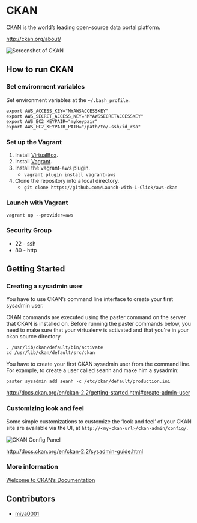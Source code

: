 # CKAN

[CKAN](http://ckan.org/) is the world’s leading open-source data portal platform.

http://ckan.org/about/

![Screenshot of CKAN](https://www.evernote.com/shard/s21/sh/7d36cc3a-b0ab-4d44-b845-27775ce36c1f/2625d18b327ff3df2e2210292af446cb/deep/0/Welcome---CKAN.png)

## How to run CKAN

### Set environment variables

Set environment variables at the `~/.bash_profile`.

```
export AWS_ACCESS_KEY="MYAWSACCESSKEY"
export AWS_SECRET_ACCESS_KEY="MYAWSSECRETACCESSKEY"
export AWS_EC2_KEYPAIR="mykeypair"
export AWS_EC2_KEYPAIR_PATH="/path/to/.ssh/id_rsa"
```

### Set up the Vagrant

1. Install [VirtualBox](https://www.virtualbox.org/).
2. Install [Vagrant](http://www.vagrantup.com/).
3. Install the vagrant-aws plugin.
    * `vagrant plugin install vagrant-aws`
4. Clone the repository into a local directory.
    * `git clone https://github.com/Launch-with-1-Click/aws-ckan`

### Launch with Vagrant

```
vagrant up --provider=aws
```

### Security Group

* 22 - ssh
* 80 - http

## Getting Started

### Creating a sysadmin user

You have to use CKAN’s command line interface to create your first sysadmin user.

CKAN commands are executed using the paster command on the server that CKAN is installed on. Before running the paster commands below, you need to make sure that your virtualenv is activated and that you're in your ckan source directory.

```
. /usr/lib/ckan/default/bin/activate
cd /usr/lib/ckan/default/src/ckan
```

You have to create your first CKAN sysadmin user from the command line. For example, to create a user called seanh and make him a sysadmin:

```
paster sysadmin add seanh -c /etc/ckan/default/production.ini
```

http://docs.ckan.org/en/ckan-2.2/getting-started.html#create-admin-user

### Customizing look and feel

Some simple customizations to customize the ‘look and feel’ of your CKAN site are available via the UI, at `http://<my-ckan-url>/ckan-admin/config/`.

![CKAN Config Panel](https://www.evernote.com/shard/s21/sh/b4245a4f-a769-433e-8235-d05ee0156c0d/e731f862589c40101fd6d72f46704f2f/deep/0/Administration---CKAN.png)

http://docs.ckan.org/en/ckan-2.2/sysadmin-guide.html

### More information

[Welcome to CKAN’s Documentation](http://docs.ckan.org/en/ckan-2.2/)

## Contributors

* [miya0001](https://github.com/miya0001)


